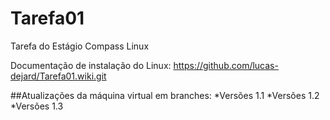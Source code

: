 # Tarefa01
Tarefa do Estágio Compass Linux

Documentação de instalação do Linux: https://github.com/lucas-dejard/Tarefa01.wiki.git

##Atualizações da máquina virtual em branches:
  *Versões 1.1
    *Versões 1.2
      *Versões 1.3
